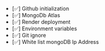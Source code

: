 - [✅] Github initialization
- [✅] MongoDb Atlas
- [✅] Render deployment
- [✅] Environment variables
- [✅] Git ignore
- [✅] White list mongoDB Ip Address